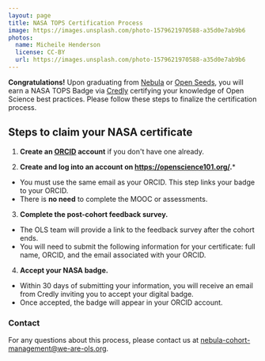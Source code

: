```yaml
---
layout: page
title: NASA TOPS Certification Process
image: https://images.unsplash.com/photo-1579621970588-a35d0e7ab9b6
photos:
  name: Micheile Henderson
  license: CC-BY
  url: https://images.unsplash.com/photo-1579621970588-a35d0e7ab9b6
---
```


**Congratulations!** Upon graduating from [Nebula](https://we-are-ols.org/nebula/) or [Open Seeds](https://we-are-ols.org/openseeds/), you will earn a NASA TOPS Badge via [Credly](https://www.credly.com/organizations/nasa-tops/badges) certifying your knowledge of Open Science best practices. Please follow these steps to finalize the certification process. 

## Steps to claim your NASA certificate

1. **Create an [ORCID](https://orcid.org/) account** if you don't have one already. 

2. **Create and log into an account on https://openscience101.org/.*** 
- You must use the same email as your ORCID. This step links your badge to your ORCID. 
- There is **no need** to complete the MOOC or assessments. 

3. **Complete the post-cohort feedback survey.**
- The OLS team will provide a link to the feedback survey after the cohort ends. 
- You will need to submit the following information for your certificate: full name, ORCID, and the email associated with your ORCID. 

4. **Accept your NASA badge.**
- Within 30 days of submitting your information, you will receive an email from Credly inviting you to accept your digital badge. 
- Once accepted, the badge will appear in your ORCID account.

### Contact
For any questions about this process, please contact us at nebula-cohort-management@we-are-ols.org.
